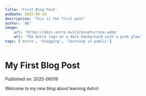 ```yaml
---
title: 'First Blog Post'
pubDate: 2025-06-19
description: 'This is the first post'
author: 'AB'
image:
    url: 'https://docs.astro.build/assets/rose.webp'
    alt: 'The Astro logo on a dark background with a pink glow'
tags: ['astro', 'blogging', 'learning in public']
---
```

# My First Blog Post

Published on: 2025-06019

Welcome to my _new blog_ about learning Astro!